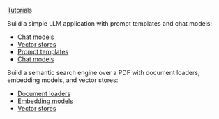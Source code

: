 [Tutorials](https://python.langchain.com/docs/tutorials/)


Build a simple LLM application with prompt templates and chat models:
- [Chat models](https://python.langchain.com/docs/integrations/chat/)
- [Vector stores](https://python.langchain.com/docs/integrations/vectorstores/)
- [Prompt templates](https://python.langchain.com/docs/concepts/prompt_templates/)
- [Chat models](https://python.langchain.com/docs/concepts/chat_models/)


Build a semantic search engine over a PDF with document loaders, embedding models, and vector stores:
- [Document loaders](https://python.langchain.com/docs/concepts/document_loaders/)
- [Embedding models](https://python.langchain.com/docs/concepts/embedding_models/)
- [Vector stores](https://python.langchain.com/docs/concepts/vectorstores/)


